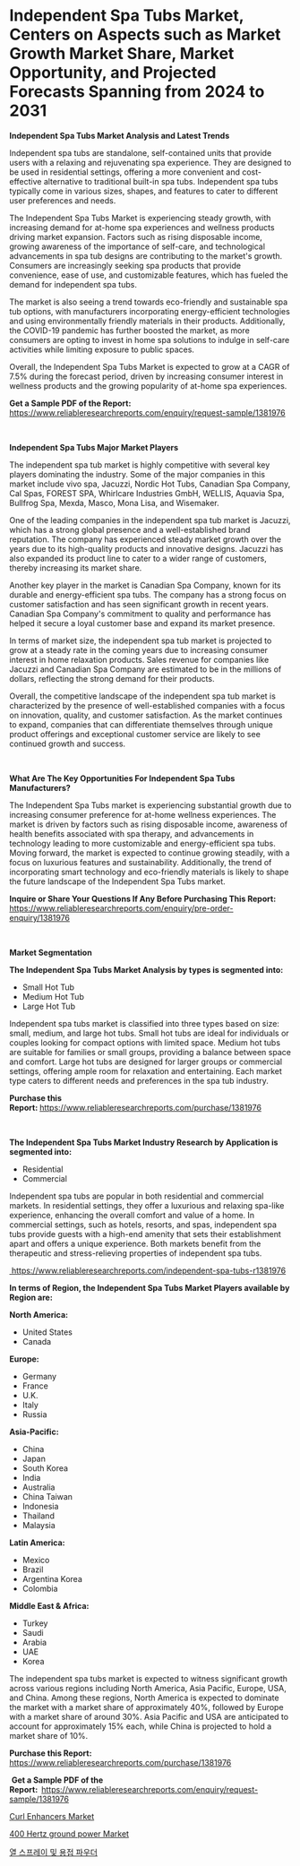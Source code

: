 <p><h1>Independent Spa Tubs Market, Centers on Aspects such as Market Growth Market Share, Market Opportunity, and Projected Forecasts Spanning from 2024 to 2031</h1></p><p><strong>Independent Spa Tubs Market Analysis and Latest Trends</strong></p>
<p><p>Independent spa tubs are standalone, self-contained units that provide users with a relaxing and rejuvenating spa experience. They are designed to be used in residential settings, offering a more convenient and cost-effective alternative to traditional built-in spa tubs. Independent spa tubs typically come in various sizes, shapes, and features to cater to different user preferences and needs.</p><p>The Independent Spa Tubs Market is experiencing steady growth, with increasing demand for at-home spa experiences and wellness products driving market expansion. Factors such as rising disposable income, growing awareness of the importance of self-care, and technological advancements in spa tub designs are contributing to the market's growth. Consumers are increasingly seeking spa products that provide convenience, ease of use, and customizable features, which has fueled the demand for independent spa tubs.</p><p>The market is also seeing a trend towards eco-friendly and sustainable spa tub options, with manufacturers incorporating energy-efficient technologies and using environmentally friendly materials in their products. Additionally, the COVID-19 pandemic has further boosted the market, as more consumers are opting to invest in home spa solutions to indulge in self-care activities while limiting exposure to public spaces.</p><p>Overall, the Independent Spa Tubs Market is expected to grow at a CAGR of 7.5% during the forecast period, driven by increasing consumer interest in wellness products and the growing popularity of at-home spa experiences.</p></p>
<p><strong>Get a Sample PDF of the Report:&nbsp;</strong> <a href="https://www.reliableresearchreports.com/enquiry/request-sample/1381976">https://www.reliableresearchreports.com/enquiry/request-sample/1381976</a></p>
<p>&nbsp;</p>
<p><strong>Independent Spa Tubs Major Market Players</strong></p>
<p><p>The independent spa tub market is highly competitive with several key players dominating the industry. Some of the major companies in this market include vivo spa, Jacuzzi, Nordic Hot Tubs, Canadian Spa Company, Cal Spas, FOREST SPA, Whirlcare Industries GmbH, WELLIS, Aquavia Spa, Bullfrog Spa, Mexda, Masco, Mona Lisa, and Wisemaker.</p><p>One of the leading companies in the independent spa tub market is Jacuzzi, which has a strong global presence and a well-established brand reputation. The company has experienced steady market growth over the years due to its high-quality products and innovative designs. Jacuzzi has also expanded its product line to cater to a wider range of customers, thereby increasing its market share.</p><p>Another key player in the market is Canadian Spa Company, known for its durable and energy-efficient spa tubs. The company has a strong focus on customer satisfaction and has seen significant growth in recent years. Canadian Spa Company's commitment to quality and performance has helped it secure a loyal customer base and expand its market presence.</p><p>In terms of market size, the independent spa tub market is projected to grow at a steady rate in the coming years due to increasing consumer interest in home relaxation products. Sales revenue for companies like Jacuzzi and Canadian Spa Company are estimated to be in the millions of dollars, reflecting the strong demand for their products.</p><p>Overall, the competitive landscape of the independent spa tub market is characterized by the presence of well-established companies with a focus on innovation, quality, and customer satisfaction. As the market continues to expand, companies that can differentiate themselves through unique product offerings and exceptional customer service are likely to see continued growth and success.</p></p>
<p>&nbsp;</p>
<p><strong>What Are The Key Opportunities For Independent Spa Tubs Manufacturers?</strong></p>
<p><p>The Independent Spa Tubs market is experiencing substantial growth due to increasing consumer preference for at-home wellness experiences. The market is driven by factors such as rising disposable income, awareness of health benefits associated with spa therapy, and advancements in technology leading to more customizable and energy-efficient spa tubs. Moving forward, the market is expected to continue growing steadily, with a focus on luxurious features and sustainability. Additionally, the trend of incorporating smart technology and eco-friendly materials is likely to shape the future landscape of the Independent Spa Tubs market.</p></p>
<p><strong>Inquire or Share Your Questions If Any Before Purchasing This Report:</strong> <a href="https://www.reliableresearchreports.com/enquiry/pre-order-enquiry/1381976">https://www.reliableresearchreports.com/enquiry/pre-order-enquiry/1381976</a></p>
<p>&nbsp;</p>
<p><strong>Market Segmentation</strong></p>
<p><strong>The Independent Spa Tubs Market Analysis by types is segmented into:</strong></p>
<p><ul><li>Small Hot Tub</li><li>Medium Hot Tub</li><li>Large Hot Tub</li></ul></p>
<p><p>Independent spa tubs market is classified into three types based on size: small, medium, and large hot tubs. Small hot tubs are ideal for individuals or couples looking for compact options with limited space. Medium hot tubs are suitable for families or small groups, providing a balance between space and comfort. Large hot tubs are designed for larger groups or commercial settings, offering ample room for relaxation and entertaining. Each market type caters to different needs and preferences in the spa tub industry.</p></p>
<p><strong>Purchase this Report:&nbsp;</strong><a href="https://www.reliableresearchreports.com/purchase/1381976">https://www.reliableresearchreports.com/purchase/1381976</a></p>
<p>&nbsp;</p>
<p><strong>The Independent Spa Tubs Market Industry Research by Application is segmented into:</strong></p>
<p><ul><li>Residential</li><li>Commercial</li></ul></p>
<p><p>Independent spa tubs are popular in both residential and commercial markets. In residential settings, they offer a luxurious and relaxing spa-like experience, enhancing the overall comfort and value of a home. In commercial settings, such as hotels, resorts, and spas, independent spa tubs provide guests with a high-end amenity that sets their establishment apart and offers a unique experience. Both markets benefit from the therapeutic and stress-relieving properties of independent spa tubs.</p></p>
<p><a href="https://www.reliableresearchreports.com/independent-spa-tubs-r1381976">&nbsp;https://www.reliableresearchreports.com/independent-spa-tubs-r1381976</a></p>
<p><strong>In terms of Region, the Independent Spa Tubs Market Players available by Region are:</strong></p>
<p>
    <p> <strong> North America: </strong>
        <ul>
            <li>United States</li>
            <li>Canada</li>
        </ul>
        </p> 
    <p> <strong> Europe: </strong>
        <ul>
            <li>Germany</li>
            <li>France</li>
            <li>U.K.</li>
            <li>Italy</li>
            <li>Russia</li>
        </ul>
        </p> 
    <p> <strong> Asia-Pacific: </strong>
        <ul>
            <li>China</li>
            <li>Japan</li>
            <li>South Korea</li>
            <li>India</li>
            <li>Australia</li>
            <li>China Taiwan</li>
            <li>Indonesia</li>
            <li>Thailand</li>
            <li>Malaysia</li>
        </ul>
        </p> 
    <p> <strong> Latin America: </strong>
        <ul>
            <li>Mexico</li>
            <li>Brazil</li>
            <li>Argentina Korea</li>
            <li>Colombia</li>
        </ul>
        </p> 
    <p> <strong> Middle East & Africa: </strong>
        <ul>
            <li>Turkey</li>
            <li>Saudi</li>
            <li>Arabia</li>
            <li>UAE</li>
            <li>Korea</li>
        </ul>
    </p>
    </p>
<p><p>The independent spa tubs market is expected to witness significant growth across various regions including North America, Asia Pacific, Europe, USA, and China. Among these regions, North America is expected to dominate the market with a market share of approximately 40%, followed by Europe with a market share of around 30%. Asia Pacific and USA are anticipated to account for approximately 15% each, while China is projected to hold a market share of 10%.</p></p>
<p><strong>Purchase this Report: </strong><a href="https://www.reliableresearchreports.com/purchase/1381976">https://www.reliableresearchreports.com/purchase/1381976</a></p>
<p>&nbsp;<strong>Get a Sample PDF of the Report:&nbsp;&nbsp;</strong><a href="https://www.reliableresearchreports.com/enquiry/request-sample/1381976">https://www.reliableresearchreports.com/enquiry/request-sample/1381976</a></p>
<p><strong></strong></p>
<p><p><a href="https://github.com/angelajermaine/Market-Research-Report-List-3/blob/main/curl-enhancers-market.md">Curl Enhancers Market</a></p><p><a href="https://view.publitas.com/reportprime-1/global-400-hertz-ground-power-market-is-projected-to-grow-at-a-cagr-of-11-forcasted-for-period-from-2024-to-2031/">400 Hertz ground power Market</a></p><p><a href="https://github.com/khairinauzunul/Market-Research-Report-List-1/blob/main/2698374152694.md">열 스프레이 및 용접 파우더</a></p></p>